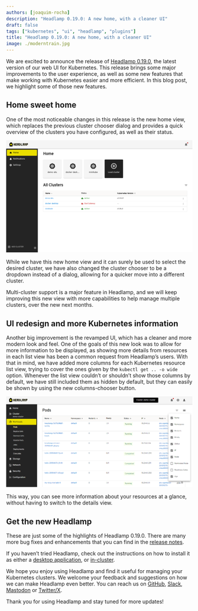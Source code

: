 ```yaml
---
authors: [joaquim-rocha]
description: "Headlamp 0.19.0: A new home, with a cleaner UI"
draft: false
tags: ["kubernetes", "ui", "headlamp", "plugins"]
title: "Headlamp 0.19.0: A new home, with a cleaner UI"
image: ./moderntrain.jpg
---
```


We are excited to announce the release of [Headlamp 0.19.0](https://github.com/headlamp-k8s/headlamp/releases/tag/v0.19.0), the latest version of our web UI for Kubernetes. This release brings some major improvements to the user experience, as well as some new features that make working with Kubernetes easier and more efficient. In this blog post, we highlight some of those new features.

<!--truncate-->

## Home sweet home

One of the most noticeable changes in this release is the new home view, which replaces the previous cluster chooser dialog and provides a quick overview of the clusters you have configured, as well as their status.

![New home view](./home.png)

While we have this new home view and it can surely be used to select the desired cluster, we have also changed the cluster chooser to be a dropdown instead of a dialog, allowing for a quicker move into a different cluster.

Multi-cluster support is a major feature in Headlamp, and we will keep improving this new view with more capabilities to help manage multiple clusters, over the new next months.

## UI redesign and more Kubernetes information

Another big improvement is the revamped UI, which has a cleaner and more modern look and feel. One of the goals of this new look was to allow for more information to be displayed, as showing more details from resources in each list view has been a common request from Headlamp’s users. With that in mind, we have added more columns for each Kubernetes resource list view, trying to cover the ones given by the `kubectl get .. -o wide` option. Whenever the list view couldn’t or shouldn’t show those columns by default, we have still included them as hidden by default, but they can easily be shown by using the new columns-chooser button.

![Choosing columns in the pods list view](columns.png)

This way, you can see more information about your resources at a glance, without having to switch to the details view.

## Get the new Headlamp

These are just some of the highlights of Headlamp 0.19.0. There are many more bug fixes and enhancements that you can find in the [release notes](https://github.com/headlamp-k8s/headlamp/releases/tag/v0.19.0).

If you haven’t tried Headlamp, check out the instructions on how to install it as either a [desktop application](/docs/latest/installation/desktop/), or [in-cluster](/docs/latest/installation/in-cluster/).

We hope you enjoy using Headlamp and find it useful for managing your Kubernetes clusters. We welcome your feedback and suggestions on how we can make Headlamp even better. You can reach us on [GitHub](https://github.com/headlamp-k8s/headlamp), [Slack](https://kubernetes.slack.com/messages/headlamp), [Mastodon](https://fosstodon.org/@headlamp) or [Twitter/X](https://twitter.com/headlamp_ui).

Thank you for using Headlamp and stay tuned for more updates!

